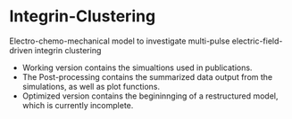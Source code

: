 # Integrin-Clustering
Electro-chemo-mechanical model to investigate multi-pulse electric-field-driven integrin clustering

* Working version contains the simualtions used in publications.
* The Post-processing contains the summarized data output from the simulations, as well as plot functions.
* Optimized version contains the begininnging of a restructured model, which is currently incomplete.
